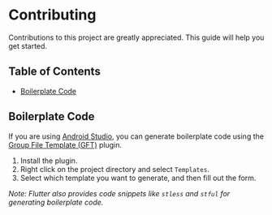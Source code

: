 # Contributing
Contributions to this project are greatly appreciated. This guide will help you get started.

## Table of Contents
- [Boilerplate Code](#boilerplate-code)

## Boilerplate Code
If you are using [Android Studio](https://developer.android.com/studio), you can generate boilerplate code using the [Group File Template (GFT)](https://plugins.jetbrains.com/plugin/16836-group-file-template-gft-) plugin.

1. Install the plugin.
2. Right click on the project directory and select `Templates`.
3. Select which template you want to generate, and then fill out the form.

*Note: Flutter also provides code snippets like `stless` and `stful` for generating boilerplate code.*
